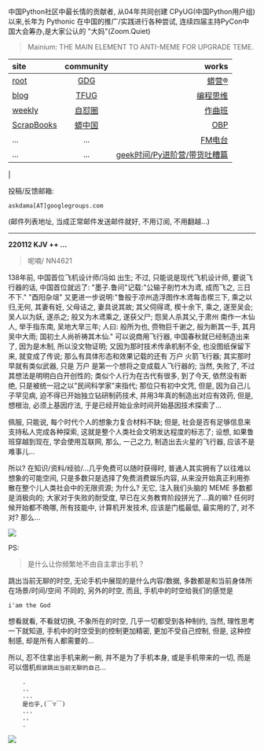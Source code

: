 中国Python社区中最长情的贡献者, 从04年共同创建 CPyUG(中国Python用户组)以来,长年为 Pythonic 在中国的推广/实践进行各种尝试, 连续四届主持PyCon中国大会筹办,是大家公认的 "大妈"(Zoom.Quiet)

> Mainium: THE MAIN ELEMENT TO ANTI-MEME FOR UPGRADE TEME.

| site | community | works |
| :-----| :----: | ----: |
| [root](http://zoomquiet.io/) | [GDG](https://blog.zhgdg.org/) | [蟒营®](https://doc.101.camp/) |
| [blog](https://blog.zoomquiet.io/pages/zoomquiet.html) | [TFUG](http://zh.tfug.world/) | [编程思维](https://py.101.camp/) |
| [weekly](http://weekly.pychina.org/) | [自怼圈](https://du.101.camp/) | [作曲班](https://mu.101.camp/) |
| [ScrapBooks](https://zoomquiet.io/collection.html) | [蟒中国](https://pychina.org/) | [OBP](https://zoomquiet.io/obp/index.html) |
| ... | ... | [FM电台](https://fm.101.camp/) |
| ... | ... | [geek时间/Py进阶营/带货吐糟篇](https://fm.101.camp/2020/geek2py-dama.html) 
 |


投稿/反馈邮箱:

    askdama[AT]googlegroups.com

(邮件列表地址, 
当成正常邮件发送邮件就好, 不用订阅, 不用翻越...)



---------------------------------------------------
**220112 KJV ++ ...**

> 呢喃/ NN4621



138年前, 中国首位飞机设计师/冯如 出生; 不过, 只能说是现代飞机设计师, 要说飞行器的话, 中国首位就远了:
"墨子.鲁问"记载:"公输子削竹木为鸢, 成而飞之, 三日不下."
"酉阳杂俎" 又更进一步说明:"鲁般于凉州造浮图作木鸢每击楔三下, 乘之以归,无何, 其妻有妊, 父母诘之, 妻具说其故; 其父伺得鸢, 楔十余下, 乘之, 遂至吴会; 吴人以为妖, 遂杀之; 般又为木鸢乘之, 遂获父尸; 怨吴人杀其父,于肃州 南作一木仙人, 举手指东南, 吴地大旱三年; 人曰: 般所为也, 赍物巨千谢之, 般为断其一手, 其月吴中大雨; 国初土人尚祈祷其木仙."
可以说商用飞行器, 中国春秋就已经制造出来了, 因为是木制, 所以没文物证明; 又因为那时技术传承机制不全, 也没图纸保留下来, 就变成了传说;
那么有具体形态和效果记载的还有 万户 火箭飞行器; 其实那时早就有类似武器, 只是 万户 是第一个想将之变成载人飞行器的; 当然, 失败了, 不过其想法是明明白白开创性的; 
类似个人行为在古代有很多, 到了今天, 依然没有断绝, 只是被统一冠之以"民间科学家"来指代; 那位只有初中文凭, 但是, 因为自己儿子罕见病, 迫不得已开始独立钻研制药技术, 并用3年真的制造出对应有效药, 但是, 想根治, 必须上基因疗法, 于是已经开始业余时间开始基因技术探索了...

佩服, 只能说, 每个时代个人的想象力复合材料不缺; 但是, 社会是否有足够信息来支持私人完成各种探索, 这就是整个人类社会文明发达程度的标志了; 设想, 如果鲁班穿越到现在, 学会使用互联网, 那么, 一己之力, 制造出去火星的飞行器, 应该不是难事儿...

所以? 在知识/资料/经验/...几乎免费可以随时获得时, 普通人其实拥有了以往难以想象的可能空间, 只是多数只是选择了免费消费娱乐内容, 从来没开始真正利用弥散在整个儿人类社会中的无限资源; 为什么? 无它, 注入我们头脑的 MEME 多数都是消极向的; 大家对于失败的耐受度, 早已在义务教育阶段拼光了...真的嘛? 任何时候开始都不晩哪, 所有技能中, 计算机开发技术, 应该是门槛最低, 最实用的了, 对不对? 那么...​

![](https://ipic.zoomquiet.top/2022-01-11-zq42-today-card-2201.012.jpeg)



PS:
> 是什么让你频繁地不由自主拿出手机？

跳出当前无聊的时空,
无论手机中展现的是什么内容/数据,
多数都是和当前身体所在场景/时间/空间 不同的,
另外的时空,
而且, 手机中的时空给我们的感觉是

    i'am the God

想看就看, 不看就切换,
不象所在的时空, 几乎一切都受到各种制约,
当然,
理性思考一下就知道,
手机中的时空受到的控制更加精密, 更加不受自己控制,
但是, 这种控制感,
却是所有人都需要的...

所以, 
忍不住拿出手机来刷一刷,
并不是为了手机本身, 或是手机带来的一切,
而是可以借机`假装跳出当前无聊的自己`...



```
    .
    ..
    ...
    是也乎,(￣▽￣)
    ...
    ..
    .
```


![](http://ydlj.zoomquiet.top/ipic/2021-07-10-210701DU21-zip.jpg)

